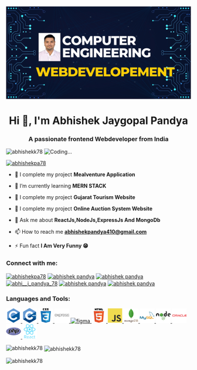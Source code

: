 ![logo](https://github.com/Abhishekk78/Abhishekk78/blob/main/Banner.JPG.jpg)

<h1 align="center">Hi 👋, I'm Abhishek Jaygopal Pandya</h1>
<h3 align="center">A passionate frontend Webdeveloper from India</h3>
<img align="right" alt="Coding..." width="400" src="https://cdn.dribbble.com/users/2069402/screenshots/5574718/media/8c5a6ae295d7b6e73adaa9ae68b3b8fd.gif"
/></img>
<p align="left"> <img src="https://komarev.com/ghpvc/?username=abhishekk78&label=Profile%20views&color=0e75b6&style=flat" alt="abhishekk78" /> </p>

<p align="left"> <a href="https://twitter.com/abhishekpa78" target="blank"><img src="https://img.shields.io/twitter/follow/abhishekpa78?logo=twitter&style=for-the-badge" alt="abhishekpa78" /></a> </p>

- 🔭 I complete my project **Mealventure Application**

- 🌱 I’m currently learning **MERN STACK**

- 👯 I complete my project **Gujarat Tourism Website**

- 🤝 I complete my project **Online Auction System Website**

- 💬 Ask me about **ReactJs,NodeJs,ExpressJs And MongoDb**

- 📫 How to reach me **abhishekpandya410@gmail.com**

- ⚡ Fun fact **I Am Very Funny 😁**

<h3 align="left">Connect with me:</h3>
<p align="left">
<a href="https://twitter.com/abhishekpa78" target="blank"><img align="center" src="https://raw.githubusercontent.com/rahuldkjain/github-profile-readme-generator/master/src/images/icons/Social/twitter.svg" alt="abhishekpa78" height="30" width="40" /></a>
<a href="https://linkedin.com/in/abhishek pandya" target="blank"><img align="center" src="https://raw.githubusercontent.com/rahuldkjain/github-profile-readme-generator/master/src/images/icons/Social/linked-in-alt.svg" alt="abhishek pandya" height="30" width="40" /></a>
<a href="https://fb.com/abhishek pandya" target="blank"><img align="center" src="https://raw.githubusercontent.com/rahuldkjain/github-profile-readme-generator/master/src/images/icons/Social/facebook.svg" alt="abhishek pandya" height="30" width="40" /></a>
<a href="https://instagram.com/abhi__j_pandya_78" target="blank"><img align="center" src="https://raw.githubusercontent.com/rahuldkjain/github-profile-readme-generator/master/src/images/icons/Social/instagram.svg" alt="abhi__j_pandya_78" height="30" width="40" /></a>
<a href="https://www.youtube.com/c/abhishek pandya" target="blank"><img align="center" src="https://raw.githubusercontent.com/rahuldkjain/github-profile-readme-generator/master/src/images/icons/Social/youtube.svg" alt="abhishek pandya" height="30" width="40" /></a>
<a href="https://www.linkedin.com/in/abhishek-pandya-8449b7250/" target="blank"><img align="center" src="https://raw.githubusercontent.com/rahuldkjain/github-profile-readme-generator/master/src/images/icons/Social/linkedin.svg" alt="abhishek pandya" height="30" width="40" /></a>  
</p>

<h3 align="left">Languages and Tools:</h3>
<p align="left"> <a href="https://www.cprogramming.com/" target="_blank" rel="noreferrer"> <img src="https://raw.githubusercontent.com/devicons/devicon/master/icons/c/c-original.svg" alt="c" width="40" height="40"/> </a> <a href="https://www.w3schools.com/cpp/" target="_blank" rel="noreferrer"> <img src="https://raw.githubusercontent.com/devicons/devicon/master/icons/cplusplus/cplusplus-original.svg" alt="cplusplus" width="40" height="40"/> </a> <a href="https://www.w3schools.com/css/" target="_blank" rel="noreferrer"> <img src="https://raw.githubusercontent.com/devicons/devicon/master/icons/css3/css3-original-wordmark.svg" alt="css3" width="40" height="40"/> </a> <a href="https://expressjs.com" target="_blank" rel="noreferrer"> <img src="https://raw.githubusercontent.com/devicons/devicon/master/icons/express/express-original-wordmark.svg" alt="express" width="40" height="40"/> </a> <a href="https://www.figma.com/" target="_blank" rel="noreferrer"> <img src="https://www.vectorlogo.zone/logos/figma/figma-icon.svg" alt="figma" width="40" height="40"/> </a> <a href="https://www.w3.org/html/" target="_blank" rel="noreferrer"> <img src="https://raw.githubusercontent.com/devicons/devicon/master/icons/html5/html5-original-wordmark.svg" alt="html5" width="40" height="40"/> </a> <a href="https://developer.mozilla.org/en-US/docs/Web/JavaScript" target="_blank" rel="noreferrer"> <img src="https://raw.githubusercontent.com/devicons/devicon/master/icons/javascript/javascript-original.svg" alt="javascript" width="40" height="40"/> </a> <a href="https://www.mongodb.com/" target="_blank" rel="noreferrer"> <img src="https://raw.githubusercontent.com/devicons/devicon/master/icons/mongodb/mongodb-original-wordmark.svg" alt="mongodb" width="40" height="40"/> </a> <a href="https://www.mysql.com/" target="_blank" rel="noreferrer"> <img src="https://raw.githubusercontent.com/devicons/devicon/master/icons/mysql/mysql-original-wordmark.svg" alt="mysql" width="40" height="40"/> </a> <a href="https://nodejs.org" target="_blank" rel="noreferrer"> <img src="https://raw.githubusercontent.com/devicons/devicon/master/icons/nodejs/nodejs-original-wordmark.svg" alt="nodejs" width="40" height="40"/> </a> <a href="https://www.oracle.com/" target="_blank" rel="noreferrer"> <img src="https://raw.githubusercontent.com/devicons/devicon/master/icons/oracle/oracle-original.svg" alt="oracle" width="40" height="40"/> </a> <a href="https://www.php.net" target="_blank" rel="noreferrer"> <img src="https://raw.githubusercontent.com/devicons/devicon/master/icons/php/php-original.svg" alt="php" width="40" height="40"/> </a> <a href="https://reactjs.org/" target="_blank" rel="noreferrer"> <img src="https://raw.githubusercontent.com/devicons/devicon/master/icons/react/react-original-wordmark.svg" alt="react" width="40" height="40"/> </a> </p>

<p><img align="left" src="https://github-readme-stats.vercel.app/api/top-langs?username=abhishekk78&show_icons=true&locale=en&layout=compact" alt="abhishekk78" /></p>

<p>&nbsp;<img align="center" src="https://github-readme-stats.vercel.app/api?username=abhishekk78&show_icons=true&locale=en" alt="abhishekk78" /></p>

<p><img align="center" src="https://github-readme-streak-stats.herokuapp.com/?user=abhishekk78&" alt="abhishekk78" /></p>
